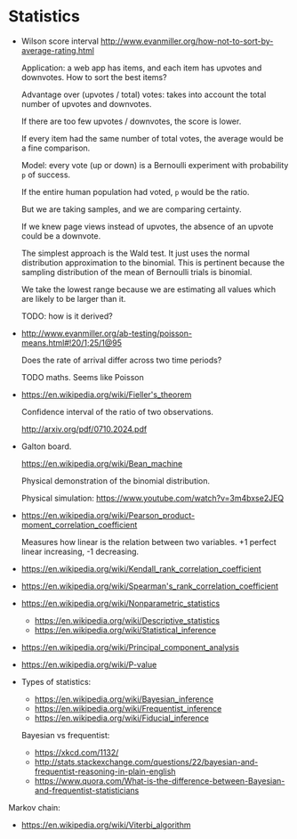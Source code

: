 # Statistics

-   Wilson score interval http://www.evanmiller.org/how-not-to-sort-by-average-rating.html

    Application: a web app has items, and each item has upvotes and downvotes. How to sort the best items?

    Advantage over (upvotes / total) votes: takes into account the total number of upvotes and downvotes.

    If there are too few upvotes / downvotes, the score is lower.

    If every item had the same number of total votes, the average would be a fine comparison.

    Model: every vote (up or down) is a Bernoulli experiment with probability `p` of success.

    If the entire human population had voted, `p` would be the ratio.

    But we are taking samples, and we are comparing certainty.

    If we knew page views instead of upvotes, the absence of an upvote could be a downvote.

    The simplest approach is the Wald test. It just uses the normal distribution approximation to the binomial. This is pertinent because the sampling distribution of the mean of Bernoulli trials is binomial.

    We take the lowest range because we are estimating all values which are likely to be larger than it.

    TODO: how is it derived?

-   http://www.evanmiller.org/ab-testing/poisson-means.html#!20/1;25/1@95

    Does the rate of arrival differ across two time periods?

    TODO maths. Seems like Poisson

-   https://en.wikipedia.org/wiki/Fieller's_theorem

    Confidence interval of the ratio of two observations.

    http://arxiv.org/pdf/0710.2024.pdf

-   Galton board.

    <https://en.wikipedia.org/wiki/Bean_machine>

    Physical demonstration of the binomial distribution.

    Physical simulation: <https://www.youtube.com/watch?v=3m4bxse2JEQ>

-   https://en.wikipedia.org/wiki/Pearson_product-moment_correlation_coefficient

    Measures how linear is the relation between two variables. +1 perfect linear increasing, -1 decreasing.

-   https://en.wikipedia.org/wiki/Kendall_rank_correlation_coefficient

-   https://en.wikipedia.org/wiki/Spearman's_rank_correlation_coefficient

-   https://en.wikipedia.org/wiki/Nonparametric_statistics

    - https://en.wikipedia.org/wiki/Descriptive_statistics
    - https://en.wikipedia.org/wiki/Statistical_inference

-   https://en.wikipedia.org/wiki/Principal_component_analysis

-   https://en.wikipedia.org/wiki/P-value

-   Types of statistics:

    - https://en.wikipedia.org/wiki/Bayesian_inference
    - https://en.wikipedia.org/wiki/Frequentist_inference
    - https://en.wikipedia.org/wiki/Fiducial_inference

    Bayesian vs frequentist:

    - https://xkcd.com/1132/
    - http://stats.stackexchange.com/questions/22/bayesian-and-frequentist-reasoning-in-plain-english
    - https://www.quora.com/What-is-the-difference-between-Bayesian-and-frequentist-statisticians

Markov chain:

-   <https://en.wikipedia.org/wiki/Viterbi_algorithm>

